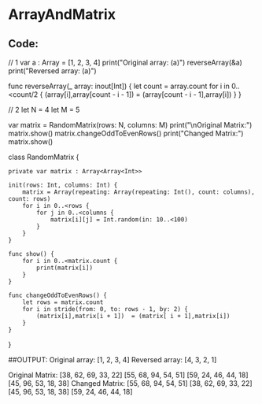 # ArrayAndMatrix
## Code:
// 1
var a : Array = [1, 2, 3, 4]
print("Original array: \(a)")
reverseArray(&a)
print("Reversed array: \(a)")

func reverseArray(_ array: inout[Int]) {
    let count = array.count
    for i in 0..<count/2 {
       (array[i],array[count - i - 1])  = (array[count - i - 1],array[i])
    }
}

// 2
let N = 4
let M = 5

var matrix = RandomMatrix(rows: N, columns: M)
print("\nOriginal Matrix:")
matrix.show()
matrix.changeOddToEvenRows()
print("Changed Matrix:")
matrix.show()

class RandomMatrix {
    
    private var matrix : Array<Array<Int>>
    
    init(rows: Int, columns: Int) {
        matrix = Array(repeating: Array(repeating: Int(), count: columns), count: rows)
        for i in 0..<rows {
            for j in 0..<columns {
                matrix[i][j] = Int.random(in: 10..<100)
            }
        }
    }
    
    func show() {
        for i in 0..<matrix.count {
            print(matrix[i])
        }
    }
    
    func changeOddToEvenRows() {
        let rows = matrix.count
        for i in stride(from: 0, to: rows - 1, by: 2) {
            (matrix[i],matrix[i + 1])  = (matrix[ i + 1],matrix[i])
        }
    }
}


##OUTPUT:
Original array: [1, 2, 3, 4]
Reversed array: [4, 3, 2, 1]

Original Matrix:
[38, 62, 69, 33, 22]
[55, 68, 94, 54, 51]
[59, 24, 46, 44, 18]
[45, 96, 53, 18, 38]
Changed Matrix:
[55, 68, 94, 54, 51]
[38, 62, 69, 33, 22]
[45, 96, 53, 18, 38]
[59, 24, 46, 44, 18]
